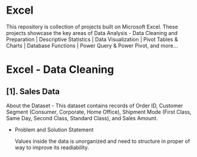 # Excel
This repository is collection of projects built on Microsoft Excel. These projects showcase the key areas of Data Analysis - Data Cleaning and Preparation | Descriptive Statistics |  Data Visualization | Pivot Tables &amp; Charts | Database Functions | Power Query &amp; Power Pivot, and more...

# Excel - Data Cleaning

## [1]. Sales Data
About the Dataset - This dataset contains records of Order ID, Customer Segment (Consumer, Corporate, Home Office), Shipment Mode (First Class, Same Day, Second Class, Standard Class), and Sales Amount.
- Problem and Solution Statement

  Values inside the data is unorganized and need to structure in proper of way to improve its readiability.

